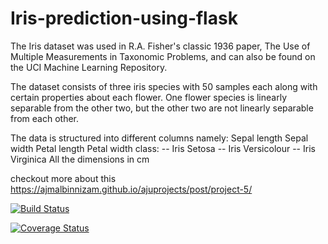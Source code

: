 # Iris-prediction-using-flask
The Iris dataset was used in R.A. Fisher's classic 1936 paper, The Use of Multiple Measurements in Taxonomic Problems, and can also be found on the UCI Machine Learning Repository.

The dataset consists of three iris species with 50 samples each along with certain properties about each flower. One flower species is linearly separable from the other two, but the other two are not linearly separable from each other.

The data is structured into different columns namely:
Sepal length
Sepal width
Petal length
Petal width
class:
-- Iris Setosa
-- Iris Versicolour
-- Iris Virginica
All the dimensions in cm




checkout more about this  https://ajmalbinnizam.github.io/ajuprojects/post/project-5/



<!---
[![my website](https://ajmalbinnizam.github.io/ajuprojects/images/mywebsite.png)](https://ajmalbinnizam.github.io/ajmalbinnizam/)

-->







[![Build Status](http://img.shields.io/travis/badges/badgerbadgerbadger.svg?style=flat-square)](https://travis-ci.org/badges/badgerbadgerbadger) 

[![Coverage Status](http://img.shields.io/coveralls/badges/badgerbadgerbadger.svg?style=flat-square)](https://coveralls.io/r/badges/badgerbadgerbadger) 
